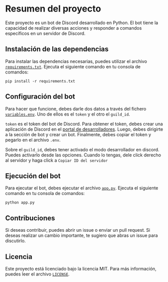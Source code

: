# Resumen del proyecto

Este proyecto es un bot de Discord desarrollado en Python. El bot tiene la capacidad de realizar diversas acciones y responder a comandos específicos en un servidor de Discord.

## Instalación de las dependencias

Para instalar las dependencias necesarias, puedes utilizar el archivo [`requirements.txt`](https://github.com/Joseleelsuper/PlantillaBotDiscord/blob/main/requirements.txt). Ejecuta el siguiente comando en tu consola de comandos:
```
pip install -r requirements.txt
``` 

## Configuración del bot

Para hacer que funcione, debes darle dos datos a través del fichero[ `variables.env`](https://github.com/Joseleelsuper/PlantillaBotDiscord/blob/main/variables.env). Uno de ellos es el `token` y el otro el `guild_id`.

`token` es el token del bot de Discord. Para obtener el token, debes crear una aplicación de Discord en el [portal de desarrolladores](https://discord.com/developers/applications). Luego, debes dirigirte a la sección de bot y crear un bot. Finalmente, debes copiar el token y pegarlo en el archivo `.env`.

Sobre el `guild_id`, debes tener activado el modo desarrollador en discord. Puedes activarlo desde las opciones. Cuando lo tengas, dele click derecho al servidor y haga click a `Copiar ID del servidor`

## Ejecución del bot

Para ejecutar el bot, debes ejecutar el archivo [`app.py`](https://github.com/Joseleelsuper/PlantillaBotDiscord/blob/main/app.py). Ejecuta el siguiente comando en tu consola de comandos:
```
python app.py
``` 

## Contribuciones

Si deseas contribuir, puedes abrir un issue o enviar un pull request. Si deseas realizar un cambio importante, te sugiero que abras un issue para discutirlo.

## Licencia

Este proyecto está licenciado bajo la licencia MIT. Para más información, puedes leer el archivo [`LICENSE`](https://github.com/Joseleelsuper/PlantillaBotDiscord/blob/main/LICENSE).